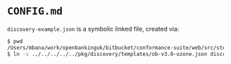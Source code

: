 # `CONFIG.md`
`discovery-example.json` is a symbolic linked file, created via:

```sh
$ pwd
/Users/mbana/work/openbankinguk/bitbucket/conformance-suite/web/src/store/modules/config
$ ln -s ../../../../../pkg/discovery/templates/ob-v3.0-ozone.json discovery-example.json
```
